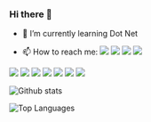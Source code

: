 ### Hi there 👋


<!--**SujeetMainali/SujeetMainali** is a ✨ _special_ ✨ repository because its `README.md` (this file) appears on your GitHub profile.

Here are some ideas to get you started: -->

<!--- 🔭 I’m currently working on ... -->
- 🌱 I’m currently learning Dot Net
<!-- - 👯 I’m looking to collaborate on ...
- 🤔 I’m looking for help with ...
- 💬 Ask me about ... -->
- 📫 How to reach me: <a href = "https://www.facebook.com/thakuri.priyanka.5/" target = "_blank"><img src = "https://img.shields.io/badge/-Facebook-1877F2?logo=facebook&logoColor=fff"></a>&nbsp;<a target = "_blank" href = "https://www.instagram.com/priyanka_singh_thakuri_/"><img src = "https://img.shields.io/badge/-Instagram-E4405F?logo=instagram&logoColor=fff"></a>&nbsp;<a target = "_blank" href = "https://twitter.com/Priyank37044768"><img src = "https://img.shields.io/badge/-Twitter-1DA1F2?logo=twitter&logoColor=fff"></a>&nbsp;<a target = "_blank" href = "https://www.linkedin.com/in/priyanka-singh-thakuri-91807b209/"><img src = "https://img.shields.io/badge/-Linkedln-0A66C2?logo=linkedLn&logoColor=fff"></a>
<!---- <a href = "https://priyankasinghthakuri.com.np">CLICK</a>&nbsp;To visit my website.
<!-- - 😄 Pronouns: ...
- ⚡ Fun fact: ... -->

<img src = "https://img.shields.io/badge/-HTML-e34f26?logo=html5&logoColor=fff">&nbsp;<img src = "https://img.shields.io/badge/-CSS-1572B6?logo=css3&logoColor=#1572B6">&nbsp;<img src = "https://img.shields.io/badge/-REACT-000000?logo=react&logoColor=#1572B6">&nbsp;<img src = "https://img.shields.io/badge/-NODE-092E20?logo=node&logoColor=#1572B6">&nbsp;<img src = "https://img.shields.io/badge/-PYTHON-3776AB?logo=python&logoColor=fce803">&nbsp;<img src = "https://img.shields.io/badge/-JAVA-3776AB?logo=java&logoColor=fff">&nbsp;<img src = "https://img.shields.io/badge/-JavaScript-3776AB?logo=javascript&logoColor=fce803">

![Github stats](https://github-readme-stats.vercel.app/api?username=PriyankaSinghThakuri&count_private=true&show_icons=true&theme=radical)

![Top Languages](https://github-readme-stats.vercel.app/api/top-langs/?username=PriyankaSinghThakuri&show_icons=true&theme=radical)

